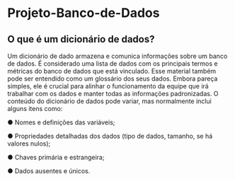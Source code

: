# Projeto-Banco-de-Dados

## O que é um dicionário de dados?

Um dicionário de dado armazena e comunica informações sobre um banco de dados. É considerado uma lista de dados com os principais termos e métricas do banco de dados que está vinculado. Esse material também pode ser entendido como um glossário dos seus dados. Embora pareça simples, ele é crucial para alinhar o funcionamento da equipe que irá trabalhar com os dados e manter todas as informações padronizadas. O conteúdo do dicionário de dados pode variar, mas normalmente inclui alguns itens como:

● Nomes e definições das variáveis;

● Propriedades detalhadas dos dados (tipo de dados, tamanho, se há valores nulos);

● Chaves primária e estrangeira;

● Dados ausentes e únicos.






